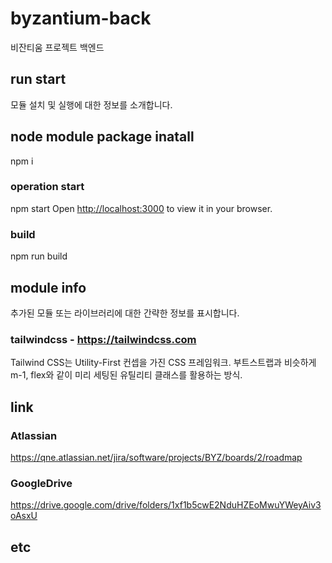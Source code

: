 # byzantium-back
비잔티움 프로젝트 백엔드

## run start
모듈 설치 및 실행에 대한 정보를 소개합니다.

## node module package inatall
npm i

### operation start
npm start
Open [http://localhost:3000](http://localhost:3000) to view it in your browser.

### build
npm run build

## module info
추가된 모듈 또는 라이브러리에 대한 간략한 정보를 표시합니다.
### tailwindcss - https://tailwindcss.com
Tailwind CSS는 Utility-First 컨셉을 가진 CSS 프레임워크. 
부트스트랩과 비슷하게 m-1, flex와 같이 미리 세팅된 유틸리티 클래스를 활용하는 방식.

## link
### Atlassian
  https://qne.atlassian.net/jira/software/projects/BYZ/boards/2/roadmap
### GoogleDrive
  https://drive.google.com/drive/folders/1xf1b5cwE2NduHZEoMwuYWeyAiv3oAsxU

## etc